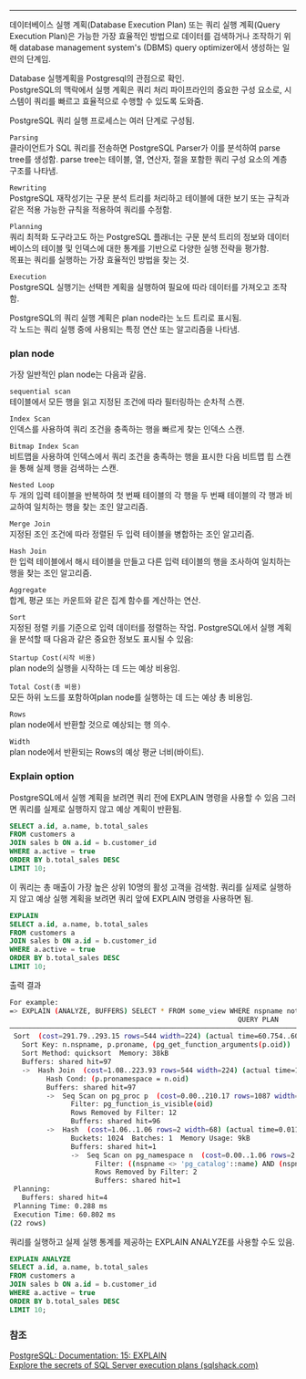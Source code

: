 ***

데이터베이스 실행 계획(Database Execution Plan) 또는 쿼리 실행 계획(Query Execution Plan)은 가능한 가장 효율적인 방법으로 데이터를 검색하거나 조작하기 위해 database management system's (DBMS) query optimizer에서 생성하는 일련의 단계임.

Database 실행계획을 Postgresql의 관점으로 확인. \
PostgreSQL의 맥락에서 실행 계획은 쿼리 처리 파이프라인의 중요한 구성 요소로, 시스템이 쿼리를 빠르고 효율적으로 수행할 수 있도록 도와줌.

PostgreSQL 쿼리 실행 프로세스는 여러 단계로 구성됨.

`Parsing` \
클라이언트가 SQL 쿼리를 전송하면 PostgreSQL Parser가 이를 분석하여  parse tree를 생성함.
parse tree는 테이블, 열, 연산자, 절을 포함한 쿼리 구성 요소의 계층 구조를 나타냄.

`Rewriting` \
PostgreSQL 재작성기는 구문 분석 트리를 처리하고 테이블에 대한 보기 또는 규칙과 같은 적용 가능한 규칙을 적용하여 쿼리를 수정함.

`Planning` \
쿼리 최적화 도구라고도 하는 PostgreSQL 플래너는 구문 분석 트리의 정보와 데이터베이스의 테이블 및 인덱스에 대한 통계를 기반으로 다양한 실행 전략을 평가함. \
목표는 쿼리를 실행하는 가장 효율적인 방법을 찾는 것.

`Execution` \
PostgreSQL 실행기는 선택한 계획을 실행하여 필요에 따라 데이터를 가져오고 조작함.

PostgreSQL의 쿼리 실행 계획은 plan node라는 노드 트리로 표시됨. \
각 노드는 쿼리 실행 중에 사용되는 특정 연산 또는 알고리즘을 나타냄.

### plan node

가장 일반적인 plan node는 다음과 같음.

`sequential scan` \
테이블에서 모든 행을 읽고 지정된 조건에 따라 필터링하는 순차적 스캔.

`Index Scan` \
인덱스를 사용하여 쿼리 조건을 충족하는 행을 빠르게 찾는 인덱스 스캔.

`Bitmap Index Scan` \
비트맵을 사용하여 인덱스에서 쿼리 조건을 충족하는 행을 표시한 다음 비트맵 힙 스캔을 통해 실제 행을 검색하는 스캔.

`Nested Loop` \
두 개의 입력 테이블을 반복하여 첫 번째 테이블의 각 행을 두 번째 테이블의 각 행과 비교하여 일치하는 행을 찾는 조인 알고리즘.

`Merge Join` \
지정된 조인 조건에 따라 정렬된 두 입력 테이블을 병합하는 조인 알고리즘.

`Hash Join` \
한 입력 테이블에서 해시 테이블을 만들고 다른 입력 테이블의 행을 조사하여 일치하는 행을 찾는 조인 알고리즘.

`Aggregate` \
합계, 평균 또는 카운트와 같은 집계 함수를 계산하는 연산.

`Sort` \
지정된 정렬 키를 기준으로 입력 데이터를 정렬하는 작업.
PostgreSQL에서 실행 계획을 분석할 때 다음과 같은 중요한 정보도 표시될 수 있음:

`Startup Cost(시작 비용)` \
plan node의 실행을 시작하는 데 드는 예상 비용임.

`Total Cost(총 비용)` \
모든 하위 노드를 포함하여plan node를 실행하는 데 드는 예상 총 비용임.

`Rows` \
plan node에서 반환할 것으로 예상되는 행 의수.

`Width` \
plan node에서 반환되는 Rows의 예상 평균 너비(바이트).

### Explain option

PostgreSQL에서 실행 계획을 보려면 쿼리 전에 EXPLAIN 명령을 사용할 수 있음
그러면 쿼리를 실제로 실행하지 않고 예상 계획이 반환됨.

```sql
SELECT a.id, a.name, b.total_sales
FROM customers a
JOIN sales b ON a.id = b.customer_id
WHERE a.active = true
ORDER BY b.total_sales DESC
LIMIT 10;

```

이 쿼리는 총 매출이 가장 높은 상위 10명의 활성 고객을 검색함.
쿼리를 실제로 실행하지 않고 예상 실행 계획을 보려면 쿼리 앞에 EXPLAIN 명령을 사용하면 됨.

```sql
EXPLAIN
SELECT a.id, a.name, b.total_sales
FROM customers a
JOIN sales b ON a.id = b.customer_id
WHERE a.active = true
ORDER BY b.total_sales DESC
LIMIT 10;

```

출력 결과

```bash
For example:
=> EXPLAIN (ANALYZE, BUFFERS) SELECT * FROM some_view WHERE nspname not in ('pg_catalog', 'information_schema') order by 1, 2, 3;
                                                        QUERY PLAN
───────────────────────────────────────────────────────────────────────────────────────────────────────────────────────────
 Sort  (cost=291.79..293.15 rows=544 width=224) (actual time=60.754..60.760 rows=69 loops=1)
   Sort Key: n.nspname, p.proname, (pg_get_function_arguments(p.oid))
   Sort Method: quicksort  Memory: 38kB
   Buffers: shared hit=97
   ->  Hash Join  (cost=1.08..223.93 rows=544 width=224) (actual time=11.679..60.696 rows=69 loops=1)
         Hash Cond: (p.pronamespace = n.oid)
         Buffers: shared hit=97
         ->  Seq Scan on pg_proc p  (cost=0.00..210.17 rows=1087 width=73) (actual time=0.067..59.669 rows=3320 loops=1)
               Filter: pg_function_is_visible(oid)
               Rows Removed by Filter: 12
               Buffers: shared hit=96
         ->  Hash  (cost=1.06..1.06 rows=2 width=68) (actual time=0.011..0.011 rows=2 loops=1)
               Buckets: 1024  Batches: 1  Memory Usage: 9kB
               Buffers: shared hit=1
               ->  Seq Scan on pg_namespace n  (cost=0.00..1.06 rows=2 width=68) (actual time=0.004..0.006 rows=2 loops=1)
                     Filter: ((nspname <> 'pg_catalog'::name) AND (nspname <> 'information_schema'::name))
                     Rows Removed by Filter: 2
                     Buffers: shared hit=1
 Planning:
   Buffers: shared hit=4
 Planning Time: 0.288 ms
 Execution Time: 60.802 ms
(22 rows)
```

쿼리를 실행하고 실제 실행 통계를 제공하는 EXPLAIN ANALYZE를 사용할 수도 있음.
```sql
EXPLAIN ANALYZE
SELECT a.id, a.name, b.total_sales
FROM customers a
JOIN sales b ON a.id = b.customer_id
WHERE a.active = true
ORDER BY b.total_sales DESC
LIMIT 10;

```



### 참조
[PostgreSQL: Documentation: 15: EXPLAIN](https://www.postgresql.org/docs/current/sql-explain.html) \
[Explore the secrets of SQL Server execution plans (sqlshack.com)](https://www.sqlshack.com/explore-the-secrets-of-sql-server-execution-plans/)

